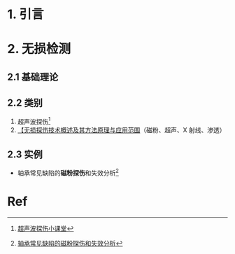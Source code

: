 # 1. 引言 


# 2. 无损检测 
## 2.1 基础理论 


## 2.2 类别 
1. 超声波探伤[^1]
2. [【无损探伤技术概述及其方法原理与应用范围](https://mp.weixin.qq.com/s/pspasaNORB_dRZYX1XHm_Q)（磁粉、超声、X 射线、渗透）

## 2.3 实例
- 轴承常见缺陷的**磁粉探伤**和失效分析[^2]

# Ref 

[^1]: [超声波探伤小课堂](https://mp.weixin.qq.com/s/ahEAeJ811CJ99eglTjVriA)

[^2]: [轴承常见缺陷的磁粉探伤和失效分析](https://mp.weixin.qq.com/s/rWQM1M5Oj2SsxtWDbrft_Q)
